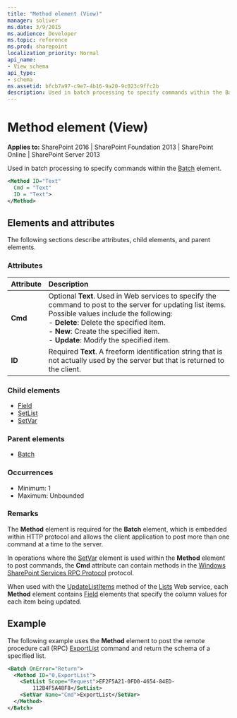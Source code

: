 ```yaml
---
title: "Method element (View)"
manager: soliver
ms.date: 3/9/2015
ms.audience: Developer
ms.topic: reference
ms.prod: sharepoint
localization_priority: Normal
api_name:
- View schema
api_type:
- schema
ms.assetid: bfcb7a97-c9e7-4b16-9a20-9c023c9ffc2b
description: Used in batch processing to specify commands within the Batch element. 
---
```


# Method element (View)

**Applies to:** SharePoint 2016 | SharePoint Foundation 2013 | SharePoint Online | SharePoint Server 2013
  
Used in batch processing to specify commands within the [Batch](batch-element-view.md) element. 
  
```XML
<Method ID="Text"
  Cmd = "Text"
  ID = "Text">
</Method>
```

## Elements and attributes

The following sections describe attributes, child elements, and parent elements.

### Attributes

|**Attribute**|**Description**|
|:-----|:-----|
|**Cmd** <br/> | Optional **Text**. Used in Web services to specify the command to post to the server for updating list items. Possible values include the following:  <br/> - **Delete**: Delete the specified item.  <br/> - **New**: Create the specified item.  <br/> - **Update**: Modify the specified item.  <br/> |
|**ID** <br/> |Required **Text**. A freeform identification string that is not actually used by the server but that is returned to the client.  <br/> |
   
### Child elements

- [Field](field-element-list.md)
- [SetList](setlist-element-view.md)
- [SetVar](setvar-element-view.md)
   
### Parent elements

- [Batch](batch-element-view.md)
   
### Occurrences

- Minimum: 1
- Maximum: Unbounded  
   
### Remarks

The **Method** element is required for the **Batch** element, which is embedded within HTTP protocol and allows the client application to post more than one command at a time to the server. 
  
In operations where the [SetVar](setvar-element-view.md) element is used within the **Method** element to post commands, the **Cmd** attribute can contain methods in the [Windows SharePoint Services RPC Protocol](https://msdn.microsoft.com/library/1af2791b-f17f-42f3-95ea-1a4df9b8e3d0%28Office.15%29.aspx) protocol. 
  
When used with the [UpdateListItems](https://msdn.microsoft.com/library/WebSvcLists.Lists.UpdateListItems.aspx) method of the [Lists](https://msdn.microsoft.com/library/WebSvcLists.Lists.aspx) Web service, each **Method** element contains [Field](field-element-list.md) elements that specify the column values for each item being updated. 
  
## Example

The following example uses the **Method** element to post the remote procedure call (RPC) [ExportList](https://msdn.microsoft.com/library/0e3b38ed-34de-4a16-a178-66a750de92c8%28Office.15%29.aspx) command and return the schema of a specified list. 
  
```XML
<Batch OnError="Return">
  <Method ID="0,ExportList">
    <SetList Scope="Request">EF2F5A21-0FD0-4654-84ED-
        112B4F5A48F8</SetList>
    <SetVar Name="Cmd">ExportList</SetVar>
  </Method>
</Batch>
```

<br/>
